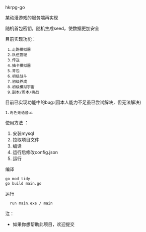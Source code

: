 hkrpg-go

某动漫游戏的服务端再实现

随机首包密钥，随机生成seed，使数据更加安全

目前实现功能：

     1.走路模拟器
     2.队伍管理
     3.传送
     4.抽卡模拟器
     5.背包
     6.初级战斗
     7.初级养成
     8.初级模拟宇宙
     9.副本/周本/挑战

目前已实现功能中的bug:(因本人能力不足虽已尝试解决，但无法解决)

    1.角色无语音ui

使用方法 ：

1. 安装mysql
2. 拉取项目文件
3. 编译
4. 运行后修改config.json
5. 运行

编译

   ```bash
   go mod tidy
   go build main.go
   ```
运行
```bash
  run main.exe / main
```

注：

* 如果你想帮助此项目，欢迎提交
